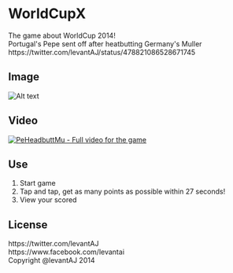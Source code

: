 WorldCupX
=========

<div>The game about WorldCup 2014!</div>
<div>Portugal's Pepe sent off after heatbutting Germany's Muller </div>
<div>https://twitter.com/levantAJ/status/478821086528671745</div>

## Image
![Alt text](https://pbs.twimg.com/media/BqUdPVlCUAAYEyR.png "PeHeadbuttMu WorldCup 2014")

## Video
[![PeHeadbuttMu - Full video for the game](http://img.youtube.com/vi/4gPvfalq0Bw/0.jpg)](https://www.youtube.com/watch?v=4gPvfalq0Bw)

## Use
1. Start game
2. Tap and tap, get as many points as possible within 27 seconds!
3. View your scored

## License
<div>https://twitter.com/levantAJ</div>
<div>https://www.facebook.com/levantai</div>
<div>Copyright @levantAJ 2014</div>
